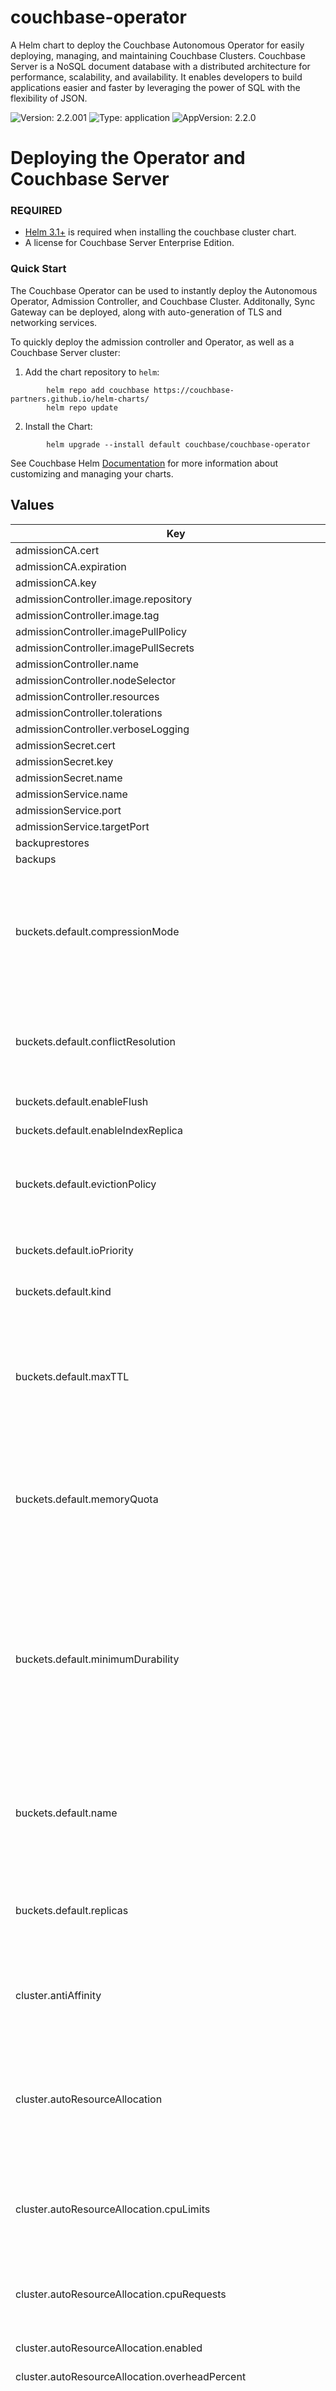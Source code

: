 # couchbase-operator

A Helm chart to deploy the Couchbase Autonomous Operator for easily deploying, managing, and maintaining Couchbase Clusters. Couchbase Server is a NoSQL document database with a distributed architecture for performance, scalability, and availability. It enables developers to build applications easier and faster by leveraging the power of SQL with the flexibility of JSON.

![Version: 2.2.001](https://img.shields.io/badge/Version-2.2.001-informational?style=flat-square) ![Type: application](https://img.shields.io/badge/Type-application-informational?style=flat-square) ![AppVersion: 2.2.0](https://img.shields.io/badge/AppVersion-2.2.0-informational?style=flat-square)

Deploying the Operator and Couchbase Server
===========================================

### REQUIRED
* [Helm 3.1+](https://github.com/helm/helm/releases) is required when installing the couchbase cluster chart.
*  A license for Couchbase Server Enterprise Edition.

### Quick Start
The Couchbase Operator can be used to instantly deploy the Autonomous Operator, Admission Controller, and Couchbase Cluster.
Additonally, Sync Gateway can be deployed, along with auto-generation of TLS and networking services.

To quickly deploy the admission controller and Operator, as well as a
Couchbase Server cluster:

1.  Add the chart repository to `helm`:
```console
        helm repo add couchbase https://couchbase-partners.github.io/helm-charts/
        helm repo update
```
2.  Install the Chart:
```console
        helm upgrade --install default couchbase/couchbase-operator
```
See Couchbase Helm [Documentation](https://docs.couchbase.com/operator/current/helm-setup-guide.html)
for more information about customizing and managing your charts.

## Values

| Key | Type | Default | Description |
|-----|------|---------|-------------|
| admissionCA.cert | string | `nil` |  |
| admissionCA.expiration | int | `365` |  |
| admissionCA.key | string | `nil` |  |
| admissionController.image.repository | string | `"couchbase/admission-controller"` |  |
| admissionController.image.tag | string | `"2.2.0"` |  |
| admissionController.imagePullPolicy | string | `"IfNotPresent"` |  |
| admissionController.imagePullSecrets | list | `[]` |  |
| admissionController.name | string | `"couchbase-admission-controller"` |  |
| admissionController.nodeSelector | object | `{}` |  |
| admissionController.resources | object | `{}` |  |
| admissionController.tolerations | list | `[]` |  |
| admissionController.verboseLogging | bool | `false` |  |
| admissionSecret.cert | string | `nil` |  |
| admissionSecret.key | string | `nil` |  |
| admissionSecret.name | string | `nil` |  |
| admissionService.name | string | `nil` |  |
| admissionService.port | int | `443` |  |
| admissionService.targetPort | int | `8443` |  |
| backuprestores | object | `{}` |  |
| backups | object | `{}` |  |
| buckets.default.compressionMode | string | `"passive"` | CompressionMode defines how Couchbase server handles document compression.  When off, documents are stored in memory, and transferred to the client uncompressed. When passive, documents are stored compressed in memory, and transferred to the client compressed when requested.  When active, documents are stored compresses in memory and when transferred to the client.  This field must be "off", "passive" or "active", defaulting to "passive".  Be aware "off" in YAML 1.2 is a boolean, so must be quoted as a string in configuration files. |
| buckets.default.conflictResolution | string | `"seqno"` | ConflictResolution defines how XDCR handles concurrent write conflicts. Sequence number based resolution selects the document with the highest sequence number as the most recent. Timestamp based resolution selects the document that was written to most recently as the most recent.  This field must be "seqno" (sequence based), or "lww" (timestamp based), defaulting to "seqno". |
| buckets.default.enableFlush | bool | `false` | EnableFlush defines whether a client can delete all documents in a bucket. This field defaults to false. |
| buckets.default.enableIndexReplica | bool | `false` | EnableIndexReplica defines whether indexes for this bucket are replicated. This field defaults to false. |
| buckets.default.evictionPolicy | string | `"valueOnly"` | EvictionPolicy controls how Couchbase handles memory exhaustion.  Value only eviction flushes documents to disk but maintains document metadata in memory in order to improve query performance.  Full eviction removes all data from memory after the document is flushed to disk.  This field must be "valueOnly" or "fullEviction", defaulting to "valueOnly". |
| buckets.default.ioPriority | string | `"low"` | IOPriority controls how many threads a bucket has, per pod, to process reads and writes. This field must be "low" or "high", defaulting to "low". Modification of this field will cause a temporary service disruption as threads are restarted. |
| buckets.default.kind | string | `"CouchbaseBucket"` | The type of the bucket to create by default.        Removed from CRD as only used by Helm. |
| buckets.default.maxTTL | string | `nil` | MaxTTL defines how long a document is permitted to exist for, without modification, until it is automatically deleted.  This is a default and maximum time-to-live and may be set to a lower value by the client.  If the client specifies a higher value, then it is truncated to the maximum durability.  Documents are removed by Couchbase, after they have expired, when either accessed, the expiry pager is run, or the bucket is compacted. When set to 0, then documents are not expired by default.  This field must be a duration in the range 0-2147483648s, defaulting to 0.  More info: https://golang.org/pkg/time/#ParseDuration |
| buckets.default.memoryQuota | string | `"100Mi"` | MemoryQuota is a memory limit to the size of a bucket.  When this limit is exceeded, documents will be evicted from memory to disk as defined by the eviction policy.  The memory quota is defined per Couchbase pod running the data service.  This field defaults to, and must be greater than or equal to 100Mi.  More info: https://kubernetes.io/docs/concepts/configuration/manage-resources- containers/#resource-units-in-kubernetes |
| buckets.default.minimumDurability | string | `nil` | MiniumumDurability defines how durable a document write is by default, and can be made more durable by the client.  This feature enables ACID transactions. When none, Couchbase server will respond when the document is in memory, it will become eventually consistent across the cluster. When majority, Couchbase server will respond when the document is replicated to at least half of the pods running the data service in the cluster.  When majorityAndPersistActive, Couchbase server will respond when the document is replicated to at least half of the pods running the data service in the cluster and the document has been persisted to disk on the document master pod.  When persistToMajority, Couchbase server will respond when the document is replicated and persisted to disk on at least half of the pods running the data service in the cluster.  This field must be either "none", "majority", "majorityAndPersistActive" or "persistToMajority", defaulting to "none". |
| buckets.default.name | string | `nil` | Name is the name of the bucket within Couchbase server.  By default the Operator will use the `metadata.name` field to define the bucket name. The `metadata.name` field only supports a subset of the supported character set.  When specified, this field overrides `metadata.name`. Legal bucket names have a maximum length of 100 characters and may be composed of any character from "a-z", "A-Z", "0-9" and "-_%\.". |
| buckets.default.replicas | int | `1` | Replicas defines how many copies of documents Couchbase server maintains.  This directly affects how fault tolerant a Couchbase cluster is.  With a single replica, the cluster can tolerate one data pod going down and still service requests without data loss.  The number of replicas also affect memory use.  With a single replica, the effective memory quota for documents is halved, with two replicas it is one third.  The number of replicas must be between 0 and 3, defaulting to 1. |
| cluster.antiAffinity | bool | `false` | AntiAffinity forces the Operator to schedule different Couchbase server pods on different Kubernetes nodes.  Anti-affinity reduces the likelihood of unrecoverable failure in the event of a node issue.  Use of anti-affinity is highly recommended for production clusters. |
| cluster.autoResourceAllocation | object | `{"cpuLimits":"4","cpuRequests":"2","enabled":false,"overheadPercent":25}` | AutoResourceAllocation populates pod resource requests based on the services running on that pod.  When enabled, this feature will calculate the memory request as the total of service allocations defined in `spec.cluster`, plus an overhead defined by `spec.autoResourceAllocation.overheadPercent`.Changing individual allocations for a service will cause a cluster upgrade as allocations are modified in the underlying pods.  This field also allows default pod CPU requests and limits to be applied. All resource allocations can be overridden by explcitly configuring them in the `spec.servers.resources` field. |
| cluster.autoResourceAllocation.cpuLimits | string | `"4"` | CPULimits automatically populates the CPU limits across all Couchbase server pods.  This field defaults to "4" CPUs.  Explicitly specifying the CPU limit for a particular server class will override this value.  More info: https://kubernetes.io/docs/concepts/configuration/manage-resources- containers/#resource-units-in-kubernetes |
| cluster.autoResourceAllocation.cpuRequests | string | `"2"` | CPURequests automatically populates the CPU requests across all Couchbase server pods.  The default vaule of "2", is the minimum recommended number of CPUs required to run Couchbase Server.  Explicitly specifying the CPU request for a particular server class will override this value. More info: https://kubernetes.io/docs/concepts/configuration/manage-resources- containers/#resource-units-in-kubernetes |
| cluster.autoResourceAllocation.enabled | bool | `false` | Enabled defines whether auto-resource allocation is enabled. |
| cluster.autoResourceAllocation.overheadPercent | int | `25` | OverheadPercent defines the amount of memory above that required for individual services on a pod.  For Couchbase Server this should be approximately 25%. |
| cluster.autoscaleStabilizationPeriod | string | `nil` | AutoscaleStabilizationPeriod defines how long after a rebalance the corresponding HorizontalPodAutoscaler should remain in maintenance mode. During maintenance mode all autoscaling is disabled since every HorizontalPodAutoscaler associated with the cluster becomes inactive. Since certain metrics can be unpredictable when Couchbase is rebalancing or upgrading, setting a stabilization period helps to prevent scaling recommendations from the HorizontalPodAutoscaler for a provided period of time.   Values must be a valid Kubernetes duration of 0s or higher: https://golang.org/pkg/time/#ParseDuration A value of 0, puts the cluster in maintenance mode during rebalance but immediately exits this mode once the rebalance has completed. When undefined, the HPA is never put into maintenance mode during rebalance. |
| cluster.backup | object | `{"image":"couchbase/operator-backup:1.0.0","imagePullSecrets":{"name":null},"managed":true,"nodeSelector":null,"resources":{"limits":null,"requests":null},"s3Secret":null,"selector":{"matchExpressions":{},"matchLabels":null},"serviceAccountName":null,"tolerations":{"effect":null,"key":null,"operator":null,"tolerationSeconds":null,"value":null}}` | Backup defines whether the Operator should manage automated backups, and how to lookup backup resources. |
| cluster.backup.image | string | `"couchbase/operator-backup:1.0.0"` | The Backup Image to run on backup pods |
| cluster.backup.imagePullSecrets | object | `{"name":null}` | ImagePullSecrets allow you to use an image from private repositories and non-dockerhub ones. |
| cluster.backup.imagePullSecrets.name | string | `nil` | Name of the referent. More info: https://kubernetes.io/docs/concepts/overview/working-with- objects/names/#names TODO: Add other useful fields. apiVersion, kind, uid? |
| cluster.backup.managed | bool | `true` | Managed defines whether backups are managed by us or the clients. |
| cluster.backup.nodeSelector | string | `nil` | NodeSelector defines which nodes to constrain the pods that run any backup operations to |
| cluster.backup.resources | object | `{"limits":null,"requests":null}` | Resources is the resource requirements for the backup container. Will be populated by defaults if not specified. |
| cluster.backup.resources.limits | string | `nil` | Limits describes the maximum amount of compute resources allowed. More info: https://kubernetes.io/docs/concepts/configuration/manage- compute-resources-container/ |
| cluster.backup.resources.requests | string | `nil` | Requests describes the minimum amount of compute resources required. If Requests is omitted for a container, it defaults to Limits if that is explicitly specified, otherwise to an implementation-defined value. More info: https://kubernetes.io/docs/concepts/configuration/manage-compute- resources-container/ |
| cluster.backup.s3Secret | string | `nil` | S3Secret contains the region and credentials for operating backups in S3 |
| cluster.backup.selector | object | `{"matchExpressions":{},"matchLabels":null}` | Selector allows CouchbaseBackup and CouchbaseBackupRestore resources to be filtered based on labels. |
| cluster.backup.selector.matchExpressions | object | `{}` | matchExpressions is a list of label selector requirements. The requirements are ANDed. |
| cluster.backup.selector.matchLabels | string | `nil` | matchLabels is a map of {key,value} pairs. A single {key,value} in the matchLabels map is equivalent to an element of matchExpressions, whose key field is "key", the operator is "In", and the values array contains only "value". The requirements are ANDed. |
| cluster.backup.serviceAccountName | string | `nil` | The Service Account to run backup (and restore) pods under. Without this backup pods will not be able to update status |
| cluster.backup.tolerations | object | `{"effect":null,"key":null,"operator":null,"tolerationSeconds":null,"value":null}` | Tolerations specifies all backup pod tolerations. |
| cluster.backup.tolerations.effect | string | `nil` | Effect indicates the taint effect to match. Empty means match all taint effects. When specified, allowed values are NoSchedule, PreferNoSchedule and NoExecute. |
| cluster.backup.tolerations.key | string | `nil` | Key is the taint key that the toleration applies to. Empty means match all taint keys. If the key is empty, operator must be Exists; this combination means to match all values and all keys. |
| cluster.backup.tolerations.operator | string | `nil` | Operator represents a key's relationship to the value. Valid operators are Exists and Equal. Defaults to Equal. Exists is equivalent to wildcard for value, so that a pod can tolerate all taints of a particular category. |
| cluster.backup.tolerations.tolerationSeconds | string | `nil` | TolerationSeconds represents the period of time the toleration (which must be of effect NoExecute, otherwise this field is ignored) tolerates the taint. By default, it is not set, which means tolerate the taint forever (do not evict). Zero and negative values will be treated as 0 (evict immediately) by the system. |
| cluster.backup.tolerations.value | string | `nil` | Value is the taint value the toleration matches to. If the operator is Exists, the value should be empty, otherwise just a regular string. |
| cluster.buckets | object | `{"managed":true,"selector":{"matchExpressions":{},"matchLabels":null}}` | Buckets defines whether the Operator should manage buckets, and how to lookup bucket resources. |
| cluster.buckets.managed | bool | `true` | Managed defines whether buckets are managed by us or the clients. |
| cluster.buckets.selector | object | `{"matchExpressions":{},"matchLabels":null}` | Selector is a label selector used to list buckets in the namespace that are managed by the Operator. |
| cluster.buckets.selector.matchExpressions | object | `{}` | matchExpressions is a list of label selector requirements. The requirements are ANDed. |
| cluster.buckets.selector.matchLabels | string | `nil` | matchLabels is a map of {key,value} pairs. A single {key,value} in the matchLabels map is equivalent to an element of matchExpressions, whose key field is "key", the operator is "In", and the values array contains only "value". The requirements are ANDed. |
| cluster.cluster | object | `{"analyticsServiceMemoryQuota":"1Gi","autoCompaction":{"databaseFragmentationThreshold":{},"parallelCompaction":false,"timeWindow":{},"tombstonePurgeInterval":"72h","viewFragmentationThreshold":{}},"autoFailoverMaxCount":3,"autoFailoverOnDataDiskIssues":false,"autoFailoverOnDataDiskIssuesTimePeriod":"120s","autoFailoverServerGroup":false,"autoFailoverTimeout":"120s","clusterName":null,"data":{"readerThreads":null,"writerThreads":null},"dataServiceMemoryQuota":"256Mi","eventingServiceMemoryQuota":"256Mi","indexServiceMemoryQuota":"256Mi","indexStorageSetting":"memory_optimized","indexer":{"logLevel":"info","maxRollbackPoints":2,"memorySnapshotInterval":"200ms","stableSnapshotInterval":"5s","storageMode":"memory_optimized","threads":null},"query":{"backfillEnabled":true,"temporarySpace":"5Gi","temporarySpaceUnlimited":false},"queryServiceMemoryQuota":null,"searchServiceMemoryQuota":"256Mi"}` | ClusterSettings define Couchbase cluster-wide settings such as memory allocation, failover characteristics and index settings. |
| cluster.cluster.analyticsServiceMemoryQuota | string | `"1Gi"` | AnalyticsServiceMemQuota is the amount of memory that should be allocated to the analytics service. This value is per-pod, and only applicable to pods belonging to server classes running the analytics service.  This field must be a quantity greater than or equal to 1Gi. This field defaults to 1Gi.  More info: https://kubernetes.io/docs/concepts/configuration/manage-resources- containers/#resource-units-in-kubernetes |
| cluster.cluster.autoCompaction | object | `{"databaseFragmentationThreshold":{},"parallelCompaction":false,"timeWindow":{},"tombstonePurgeInterval":"72h","viewFragmentationThreshold":{}}` | AutoCompaction allows the configuration of auto-compaction, including on what conditions disk space is reclaimed and when it is allowed to run. |
| cluster.cluster.autoCompaction.databaseFragmentationThreshold | object | `{}` | DatabaseFragmentationThreshold defines triggers for when database compaction should start. |
| cluster.cluster.autoCompaction.parallelCompaction | bool | `false` | ParallelCompaction controls whether database and view compactions can happen in parallel. |
| cluster.cluster.autoCompaction.timeWindow | object | `{}` | TimeWindow allows restriction of when compaction can occur. |
| cluster.cluster.autoCompaction.tombstonePurgeInterval | string | `"72h"` | TombstonePurgeInterval controls how long to wait before purging tombstones. This field must be in the range 1h-1440h, defaulting to 72h. More info:  https://golang.org/pkg/time/#ParseDuration |
| cluster.cluster.autoCompaction.viewFragmentationThreshold | object | `{}` | ViewFragmentationThreshold defines triggers for when view compaction should start. |
| cluster.cluster.autoFailoverMaxCount | int | `3` | AutoFailoverMaxCount is the maximum number of automatic failovers Couchbase server will allow before not allowing any more.  This field must be between 1-3, default 3. |
| cluster.cluster.autoFailoverOnDataDiskIssues | bool | `false` | AutoFailoverOnDataDiskIssues defines whether Couchbase server should failover a pod if a disk issue was detected. |
| cluster.cluster.autoFailoverOnDataDiskIssuesTimePeriod | string | `"120s"` | AutoFailoverOnDataDiskIssuesTimePeriod defines how long to wait for transient errors before failing over a faulty disk.  This field must be in the range 5-3600s, defaulting to 120s.  More info: https://golang.org/pkg/time/#ParseDuration |
| cluster.cluster.autoFailoverServerGroup | bool | `false` | AutoFailoverServerGroup whether to enable failing over a server group. |
| cluster.cluster.autoFailoverTimeout | string | `"120s"` | AutoFailoverTimeout defines how long Couchbase server will wait between a pod being witnessed as down, until when it will failover the pod. Couchbase server will only failover pods if it deems it safe to do so, and not result in data loss.  This field must be in the range 5-3600s, defaulting to 120s. More info:  https://golang.org/pkg/time/#ParseDuration |
| cluster.cluster.clusterName | string | `nil` | ClusterName defines the name of the cluster, as displayed in the Couchbase UI. By default, the cluster name is that specified in the CouchbaseCluster resource's metadata. |
| cluster.cluster.data | object | `{"readerThreads":null,"writerThreads":null}` | Data allows the data service to be configured. |
| cluster.cluster.data.readerThreads | string | `nil` | ReaderThreads allows the number of threads used by the data service, per pod, to be altered.  This value must be between 4 and 64 threads, and should only be increased where there are sufficient CPU resources allocated for their use.  If not specified, this defaults to the default value set by Couchbase Server. |
| cluster.cluster.data.writerThreads | string | `nil` | ReaderThreads allows the number of threads used by the data service, per pod, to be altered.  This setting is especially relevant when using "durable writes", increaing this field will have a large impact on performance.  This value must be between 4 and 64 threads, and should only be increased where there are sufficient CPU resources allocated for their use. If not specified, this defaults to the default value set by Couchbase Server. |
| cluster.cluster.dataServiceMemoryQuota | string | `"256Mi"` | DataServiceMemQuota is the amount of memory that should be allocated to the data service. This value is per-pod, and only applicable to pods belonging to server classes running the data service.  This field must be a quantity greater than or equal to 256Mi.  This field defaults to 256Mi. More info: https://kubernetes.io/docs/concepts/configuration/manage- resources-containers/#resource-units-in-kubernetes |
| cluster.cluster.eventingServiceMemoryQuota | string | `"256Mi"` | EventingServiceMemQuota is the amount of memory that should be allocated to the eventing service. This value is per-pod, and only applicable to pods belonging to server classes running the eventing service.  This field must be a quantity greater than or equal to 256Mi. This field defaults to 256Mi.  More info: https://kubernetes.io/docs/concepts/configuration/manage-resources- containers/#resource-units-in-kubernetes |
| cluster.cluster.indexServiceMemoryQuota | string | `"256Mi"` | IndexServiceMemQuota is the amount of memory that should be allocated to the index service. This value is per-pod, and only applicable to pods belonging to server classes running the index service.  This field must be a quantity greater than or equal to 256Mi.  This field defaults to 256Mi. More info: https://kubernetes.io/docs/concepts/configuration/manage- resources-containers/#resource-units-in-kubernetes |
| cluster.cluster.indexStorageSetting | string | `"memory_optimized"` | DEPRECATED - by indexer. The index storage mode to use for secondary indexing.  This field must be one of "memory_optimized" or "plasma", defaulting to "memory_optimized".  This field is immutable and cannot be changed unless there are no server classes running the index service in the cluster. |
| cluster.cluster.indexer | object | `{"logLevel":"info","maxRollbackPoints":2,"memorySnapshotInterval":"200ms","stableSnapshotInterval":"5s","storageMode":"memory_optimized","threads":null}` | Indexer allows the indexer to be configured. |
| cluster.cluster.indexer.logLevel | string | `"info"` | LogLevel controls the verbosity of indexer logs.  This field must be one of "silent", "fatal", "error", "warn", "info", "verbose", "timing", "debug" or "trace", defaulting to "info". |
| cluster.cluster.indexer.maxRollbackPoints | int | `2` | MaxRollbackPoints controls the number of checkpoints that can be rolled back to.  The default is 2, with a minimum of 1. |
| cluster.cluster.indexer.memorySnapshotInterval | string | `"200ms"` | MemorySnapshotInterval controls when memory indexes should be snapshotted. This defaults to 200ms, and must be greater than or equal to 1ms. |
| cluster.cluster.indexer.stableSnapshotInterval | string | `"5s"` | StableSnapshotInterval controls when disk indexes should be snapshotted. This defaults to 5s, and must be greater than or equal to 1ms. |
| cluster.cluster.indexer.storageMode | string | `"memory_optimized"` | StorageMode controls the underlying storage engine for indexes.  Once set it can only be modified if there are no nodes in the cluster running the index service.  The field must be one of "memory_optimized" or "plasma", defaulting to "memory_optimized". |
| cluster.cluster.indexer.threads | string | `nil` | Threads controls the number of processor threads to use for indexing. A value of 0 means 1 per CPU.  This attribute must be greater than or equal to 0, defaulting to 0. |
| cluster.cluster.query | object | `{"backfillEnabled":true,"temporarySpace":"5Gi","temporarySpaceUnlimited":false}` | Query allows the query service to be configured. |
| cluster.cluster.query.backfillEnabled | bool | `true` | BackfillEnabled allows the query service to backfill. |
| cluster.cluster.query.temporarySpace | string | `"5Gi"` | TemporarySpace allows the temporary storage used by the query service backfill, per-pod, to be modified.  This field requires `backfillEnabled` to be set to true in order to have any effect. More info: https://kubernetes.io/docs/concepts/configuration/manage- resources-containers/#resource-units-in-kubernetes |
| cluster.cluster.query.temporarySpaceUnlimited | bool | `false` | TemporarySpaceUnlimited allows the temporary storage used by the query service backfill, per-pod, to be unconstrainend.  This field requires `backfillEnabled` to be set to true in order to have any effect. This field overrides `temporarySpace`. |
| cluster.cluster.queryServiceMemoryQuota | string | `nil` | QueryServiceMemQuota is a dummy field.  By default, Couchbase server provides no memory resource constrints for the query service, so this has no effect on Couchbase server.  It is, however, used when the spec.autoResourceAllocation feature is enabled, and is used to define the amount of memory reserved by the query service for use with Kubernetes resource scheduling. More info: https://kubernetes.io/docs/concepts/configuration/manage-resources- containers/#resource-units-in-kubernetes |
| cluster.cluster.searchServiceMemoryQuota | string | `"256Mi"` | SearchServiceMemQuota is the amount of memory that should be allocated to the search service. This value is per-pod, and only applicable to pods belonging to server classes running the search service.  This field must be a quantity greater than or equal to 256Mi.  This field defaults to 256Mi.  More info: https://kubernetes.io/docs/concepts/configuration/manage-resources- containers/#resource-units-in-kubernetes |
| cluster.enableOnlineVolumeExpansion | bool | `false` | EnableOnlineVolumeExpansion enables online expansion of Persistent Volumes. You can only expand a PVC if its storage class's "allowVolumeExpansion" field is set to true. Additionally, Kubernetes feature "ExpandInUsePersistentVolumes" must be enabled in order to expand the volumes which are actively bound to Pods. Volumes can only be expanded and not reduced to a smaller size. See: https://kubernetes.io/docs/concepts/storage/persistent-volumes/#resizing-an- in-use-persistentvolumeclaim   If "EnableOnlineVolumeExpansion" is enabled for use within an evironment that does not actually support online volume and file system expansion then the cluster will fallback to rolling upgrade procedure to create a new set of Pods for use with resized Volumes. More info:  https://kubernetes.io/docs/concepts/storage/persistent- volumes/#expanding-persistent-volumes-claims |
| cluster.enablePreviewScaling | bool | `false` | EnablePreviewScaling enables autoscaling for stateful services and buckets. DEPRECATED - This option only exists for backwards compatibility and no longer restricts autoscaling to ephemeral services. To be removed in future releases. |
| cluster.hibernate | bool | `false` | Hibernate is whether to hibernate the cluster. |
| cluster.hibernationStrategy | string | `nil` | HibernationStrategy defines how to hibernate the cluster.  When Immediate the Operator will immediately delete all pods and take no further action until the hibernate field is set to false. |
| cluster.image | string | `nil` | Image is the container image name that will be used to launch Couchbase server instances.  Updating this field will cause an automatic upgrade of the cluster. |
| cluster.logging | object | `{"audit":{"disabledEvents":null,"disabledUsers":null,"enabled":false,"garbageCollection":{},"rotation":{}},"logRetentionCount":null,"logRetentionTime":null,"server":{"configurationName":"fluent-bit-config","enabled":false,"manageConfiguration":true,"sidecar":{}}}` | Logging defines Operator logging options. |
| cluster.logging.audit | object | `{"disabledEvents":null,"disabledUsers":null,"enabled":false,"garbageCollection":{},"rotation":{}}` | Used to manage the audit configuration directly |
| cluster.logging.audit.disabledEvents | string | `nil` | The list of event ids to disable for auditing purposes. This is passed to the REST API with no verification by the operator. Refer to the documentation for details: https://docs.couchbase.com/server/current/audit-event-reference/audit- event-reference.html |
| cluster.logging.audit.disabledUsers | string | `nil` | The list of users to ignore for auditing purposes. This is passed to the REST API with minimal validation it meets an acceptable regex pattern. Refer to the documentation for full details on how to configure this: https://docs.couchbase.com/server/current/manage/manage- security/manage-auditing.html#ignoring-events-by-user |
| cluster.logging.audit.enabled | bool | `false` | Enabled is a boolean that enables the audit capabilities. |
| cluster.logging.audit.garbageCollection | object | `{}` | Handle all optional garbage collection (GC) configuration for the audit functionality. This is not part of the audit REST API, it is intended to handle GC automatically for the audit logs. By default the Couchbase Server rotates the audit logs but does not clean up the rotated logs. This is left as an operation for the cluster administrator to manage, the operator allows for us to automate this: https://docs.couchbase.com/server/current/manage/manage-security/manage- auditing.html |
| cluster.logging.audit.rotation | object | `{}` | The interval to optionally rotate the audit log. This is passed to the REST API, see here for details: https://docs.couchbase.com/server/current/manage/manage-security/manage- auditing.html |
| cluster.logging.logRetentionCount | string | `nil` | LogRetentionCount gives the number of persistent log PVCs to keep. |
| cluster.logging.logRetentionTime | string | `nil` | LogRetentionTime gives the time to keep persistent log PVCs alive for. |
| cluster.logging.server | object | `{"configurationName":"fluent-bit-config","enabled":false,"manageConfiguration":true,"sidecar":{}}` | Specification of all logging configuration required to manage the sidecar containers in each pod. |
| cluster.logging.server.configurationName | string | `"fluent-bit-config"` | ConfigurationName is the name of the Secret to use holding the logging configuration in the namespace. A Secret is used to ensure we can safely store credentials but this can be populated from plaintext if acceptable too. If it does not exist then one will be created with defaults in the namespace so it can be easily updated whilst running. |
| cluster.logging.server.enabled | bool | `false` | Enabled is a boolean that enables the logging sidecar container. |
| cluster.logging.server.manageConfiguration | bool | `true` | A boolean which indicates whether the operator should manage the configuration or not. If omitted then this defaults to true which means the operator will attempt to reconcile it to default values. To use a custom configuration make sure to set this to false. |
| cluster.logging.server.sidecar | object | `{}` | Any specific logging sidecar container configuration. |
| cluster.monitoring | object | `{"prometheus":{"authorizationSecret":null,"enabled":false,"image":null,"resources":{}}}` | Monitoring defines any Operator managed integration into 3rd party monitoring infrastructure. |
| cluster.monitoring.prometheus | object | `{"authorizationSecret":null,"enabled":false,"image":null,"resources":{}}` | Prometheus provides integration with Prometheus monitoring. |
| cluster.monitoring.prometheus.authorizationSecret | string | `nil` | AuthorizationSecret is the name of a Kubernetes secret that contains a bearer token to authorize GET requests to the metrics endpoint |
| cluster.monitoring.prometheus.enabled | bool | `false` | Enabled is a boolean that enables/disables the metrics sidecar container. |
| cluster.monitoring.prometheus.image | string | `nil` | Image is the metrics image to be used to collect metrics. No validation is carried out as this can be any arbitrary repo and tag. |
| cluster.monitoring.prometheus.resources | object | `{}` | Resources is the resource requirements for the metrics container. Will be populated by Kubernetes defaults if not specified. |
| cluster.networking | object | `{"addressFamily":null,"adminConsoleServiceTemplate":{"metadata":{},"spec":{}},"adminConsoleServiceType":"NodePort","adminConsoleServices":["data"],"disableUIOverHTTP":false,"disableUIOverHTTPS":false,"dns":{"domain":null},"exposeAdminConsole":true,"exposedFeatureServiceTemplate":{"metadata":{},"spec":{}},"exposedFeatureServiceType":"NodePort","exposedFeatureTrafficPolicy":null,"exposedFeatures":["client","xdcr"],"loadBalancerSourceRanges":null,"networkPlatform":null,"serviceAnnotations":null,"tls":{"cipherSuites":null,"clientCertificatePaths":{},"clientCertificatePolicy":null,"nodeToNodeEncryption":null,"secretSource":{},"static":{},"tlsMinimumVersion":"TLS1.2"}}` | Networking defines Couchbase cluster networking options such as network topology, TLS and DDNS settings. |
| cluster.networking.addressFamily | string | `nil` | DEVELOPER PREVIEW - this feature is not for production use. AddressFamily allows the manual selection of the address family to use. Couchbase server will default to "IPv4" regardless of underlying network configuration, so this must be manually set to enable use on an "IPv6" only network.  This field is immutable and cannot be changed once set. |
| cluster.networking.adminConsoleServiceTemplate | object | `{"metadata":{},"spec":{}}` | AdminConsoleServiceTemplate provides a template used by the Operator to create and manage the admin console service.  This allows services to be annotated, the service type defined and any other options that Kubernetes provides.  When using a LoadBalancer service type, TLS and dynamic DNS must also be enabled. The Operator reserves the right to modify or replace any field.  More info: https://kubernetes.io/docs/reference/generated/kubernetes- api/v1.19/#service-v1-core |
| cluster.networking.adminConsoleServiceTemplate.metadata | object | `{}` | Standard objects metadata.  This is a curated version for use with Couchbase resource templates. |
| cluster.networking.adminConsoleServiceTemplate.spec | object | `{}` | ServiceSpec describes the attributes that a user creates on a service. |
| cluster.networking.adminConsoleServiceType | string | `"NodePort"` | DEPRECATED - by adminConsoleServiceTemplate. AdminConsoleServiceType defines whether to create a node port or load balancer service. When using a LoadBalancer service type, TLS and dynamic DNS must also be enabled. This field must be one of "NodePort" or "LoadBalancer", defaulting to "NodePort". |
| cluster.networking.adminConsoleServices | list | `["data"]` | DEPRECATED - not required by Couchbase Server 6.5.0 onward. AdminConsoleServices is a selector to choose specific services to expose via the admin console. This field may contain any of "data", "index", "query", "search", "eventing" and "analytics".  Each service may only be included once. |
| cluster.networking.disableUIOverHTTP | bool | `false` | DisableUIOverHTTP is used to explicitly enable and disable UI access over the HTTP protocol.  If not specified, this field defaults to false. |
| cluster.networking.disableUIOverHTTPS | bool | `false` | DisableUIOverHTTPS is used to explicitly enable and disable UI access over the HTTPS protocol.  If not specified, this field defaults to false. |
| cluster.networking.dns | object | `{"domain":null}` | DNS defines information required for Dynamic DNS support. |
| cluster.networking.dns.domain | string | `nil` | Domain is the domain to create pods in.  When populated the Operator will annotate the admin console and per-pod services with the key "external-dns.alpha.kubernetes.io/hostname".  These annotations can be used directly by a Kubernetes External-DNS controller to replicate load balancer service IP addresses into a public DNS server. |
| cluster.networking.exposeAdminConsole | bool | `true` | ExposeAdminConsole creates a service referencing the admin console. The service is configured by the adminConsoleServiceTemplate field. |
| cluster.networking.exposedFeatureServiceTemplate | object | `{"metadata":{},"spec":{}}` | ExposedFeatureServiceTemplate provides a template used by the Operator to create and manage per-pod services.  This allows services to be annotated, the service type defined and any other options that Kubernetes provides.  When using a LoadBalancer service type, TLS and dynamic DNS must also be enabled. The Operator reserves the right to modify or replace any field.  More info: https://kubernetes.io/docs/reference/generated/kubernetes- api/v1.19/#service-v1-core |
| cluster.networking.exposedFeatureServiceTemplate.metadata | object | `{}` | Standard objects metadata.  This is a curated version for use with Couchbase resource templates. |
| cluster.networking.exposedFeatureServiceTemplate.spec | object | `{}` | ServiceSpec describes the attributes that a user creates on a service. |
| cluster.networking.exposedFeatureServiceType | string | `"NodePort"` | DEPRECATED - by exposedFeatureServiceTemplate. ExposedFeatureServiceType defines whether to create a node port or load balancer service. When using a LoadBalancer service type, TLS and dynamic DNS must also be enabled. This field must be one of "NodePort" or "LoadBalancer", defaulting to "NodePort". |
| cluster.networking.exposedFeatureTrafficPolicy | string | `nil` | DEPRECATED  - by exposedFeatureServiceTemplate. ExposedFeatureTrafficPolicy defines how packets should be routed from a load balancer service to a Couchbase pod.  When local, traffic is routed directly to the pod.  When cluster, traffic is routed to any node, then forwarded on.  While cluster routing may be slower, there are some situations where it is required for connectivity.  This field must be either "Cluster" or "Local", defaulting to "Local", |
| cluster.networking.exposedFeatures | list | `["client","xdcr"]` | ExposedFeatures is a list of Couchbase features to expose when using a networking model that exposes the Couchbase cluster externally to Kubernetes.  This field also triggers the creation of per-pod services used by clients to connect to the Couchbase cluster.  When admin, only the administrator port is exposed, allowing remote administration.  When xdcr, only the services required for remote replication are exposed. The xdcr feature is only required when the cluster is the destrination of an XDCR replication.  When client, all services are exposed as required for client SDK operation. This field may contain any of "admin", "xdcr" and "client". Each feature may only be included once. |
| cluster.networking.loadBalancerSourceRanges | string | `nil` | DEPRECATED - by adminConsoleServiceTemplate and exposedFeatureServiceTemplate. LoadBalancerSourceRanges applies only when an exposed service is of type LoadBalancer and limits the source IP ranges that are allowed to use the service.  Items must use IPv4 class-less interdomain routing (CIDR) notation e.g. 10.0.0.0/16. |
| cluster.networking.networkPlatform | string | `nil` | NetworkPlatform is used to enable support for various networking technologies.  This field must be one of "Istio". |
| cluster.networking.serviceAnnotations | string | `nil` | DEPRECATED - by adminConsoleServiceTemplate and exposedFeatureServiceTemplate. ServiceAnnotations allows services to be annotated with custom labels. Operator annotations are merged on top of these so have precedence as they are required for correct operation. |
| cluster.networking.tls | object | `{"cipherSuites":null,"clientCertificatePaths":{},"clientCertificatePolicy":null,"nodeToNodeEncryption":null,"secretSource":{},"static":{},"tlsMinimumVersion":"TLS1.2"}` | TLS defines the TLS configuration for the cluster including server and client certificate configuration, and TLS security policies. |
| cluster.networking.tls.cipherSuites | string | `nil` | CipherSuites specifies a list of cipher suites for Couchbase server to select from when negotiating TLS handshakes with a client.  Suites are not validated by the Operator.  Run "openssl ciphers -v" in a Couchbase server pod to interrogate supported values. |
| cluster.networking.tls.clientCertificatePaths | object | `{}` | ClientCertificatePaths defines where to look in client certificates in order to extract the user name. |
| cluster.networking.tls.clientCertificatePolicy | string | `nil` | ClientCertificatePolicy defines the client authentication policy to use. If set, the Operator expects TLS configuration to contain a valid certificate/key pair for the Administrator account. |
| cluster.networking.tls.nodeToNodeEncryption | string | `nil` | NodeToNodeEncryption specifies whether to encrypt data between Couchbase nodes within the same cluster.  This may come at the expense of performance.  When control plane only encryption is used, only cluster management traffic is encrypted between nodes.  When all, all traffic is encrypted, including database documents. This field must be either "ControlPlaneOnly" or "All". |
| cluster.networking.tls.secretSource | object | `{}` | SecretSource enables the user to specify a secret conforming to the Kubernetes TLS secret specification. |
| cluster.networking.tls.static | object | `{}` | Static enables user to generate static x509 certificates and keys, put them into Kubernetes secrets, and specify them here.  Static secrets are very Couchbase specific. |
| cluster.networking.tls.tlsMinimumVersion | string | `"TLS1.2"` | TLSMinimumVersion specifies the minimum TLS version the Couchbase server can negotiate with a client.  Must be one of TLS1.0, TLS1.1 or TLS1.2, defaulting to TLS1.2. |
| cluster.paused | bool | `false` | Paused is to pause the control of the operator for the Couchbase cluster. This does not pause the cluster itself, instead stopping the operator from taking any action. |
| cluster.platform | string | `nil` | Platform gives a hint as to what platform we are running on and how to configure services.  This field must be one of "aws", "gke" or "azure". |
| cluster.recoveryPolicy | string | `nil` | RecoveryPolicy controls how aggressive the Operator is when recovering cluster topology.  When PrioritizeDataIntegrity, the Operator will delegate failover exclusively to Couchbase server, relying on it to only allow recovery when safe to do so.  When PrioritizeUptime, the Operator will wait for a period after the expected auto-failover of the cluster, before forcefully failing-over the pods. This may cause data loss, and is only expected to be used on clusters with ephemeral data, where the loss of the pod means that the data is known to be unrecoverable. This field must be either "PrioritizeDataIntegrity" or "PrioritizeUptime", defaulting to "PrioritizeDataIntegrity". |
| cluster.rollingUpgrade | object | `{"maxUpgradable":null,"maxUpgradablePercent":null}` | When `spec.upgradeStrategy` is set to `RollingUpgrade` it will, by default, upgrade one pod at a time.  If this field is specified then that number can be increased. |
| cluster.rollingUpgrade.maxUpgradable | string | `nil` | MaxUpgradable allows the number of pods affected by an upgrade at any one time to be increased.  By default a rolling upgrade will upgrade one pod at a time.  This field allows that limit to be removed. This field must be greater than zero. The smallest of `maxUpgradable` and `maxUpgradablePercent` takes precedence if both are defined. |
| cluster.rollingUpgrade.maxUpgradablePercent | string | `nil` | MaxUpgradablePercent allows the number of pods affected by an upgrade at any one time to be increased.  By default a rolling upgrade will upgrade one pod at a time.  This field allows that limit to be removed. This field must be an integer percentage, e.g. "10%", in the range 1% to 100%. Percentages are relative to the total cluster size, and rounded down to the nearest whole number, with a minimum of 1.  For example, a 10 pod cluster, and 25% allowed to upgrade, would yield 2.5 pods per iteration, rounded down to 2. The smallest of `maxUpgradable` and `maxUpgradablePercent` takes precedence if both are defined. |
| cluster.security | object | `{"adminSecret":null,"ldap":{"authenticationEnabled":true,"authorizationEnabled":false,"bindDN":null,"bindSecret":null,"cacert":null,"cacheValueLifetime":null,"encryption":null,"groupsQuery":null,"hosts":null,"nestedGroupsEnabled":false,"nestedGroupsMaxDepth":null,"port":null,"serverCertValidation":false,"tlsSecret":null,"userDNMapping":{}},"password":"","rbac":{"managed":true,"selector":{}},"username":"Administrator"}` | Security defines Couchbase cluster security options such as the administrator account username and password, and user RBAC settings. |
| cluster.security.adminSecret | string | `nil` | AdminSecret is the name of a Kubernetes secret to use for administrator authentication. The admin secret must contain the keys "username" and "password".  The password data must be at least 6 characters in length, and not contain the any of the characters `()<>,;:\"/[]?={}`. |
| cluster.security.ldap | object | `{"authenticationEnabled":true,"authorizationEnabled":false,"bindDN":null,"bindSecret":null,"cacert":null,"cacheValueLifetime":null,"encryption":null,"groupsQuery":null,"hosts":null,"nestedGroupsEnabled":false,"nestedGroupsMaxDepth":null,"port":null,"serverCertValidation":false,"tlsSecret":null,"userDNMapping":{}}` | LDAP Settings |
| cluster.security.ldap.authenticationEnabled | bool | `true` | Enables using LDAP to authenticate users. |
| cluster.security.ldap.authorizationEnabled | bool | `false` | Enables use of LDAP groups for authorization. |
| cluster.security.ldap.bindDN | string | `nil` | DN to use for searching users and groups synchronization. |
| cluster.security.ldap.bindSecret | string | `nil` | BindSecret is the name of a Kubernetes secret to use containing password for LDAP user binding |
| cluster.security.ldap.cacert | string | `nil` | Certificate in PEM format to be used in LDAP server certificate validation |
| cluster.security.ldap.cacheValueLifetime | string | `nil` | Lifetime of values in cache in milliseconds. Default 300000 ms. |
| cluster.security.ldap.encryption | string | `nil` | Encryption method to communicate with LDAP servers. Can be StartTLSExtension, TLS, or false. |
| cluster.security.ldap.groupsQuery | string | `nil` | LDAP query, to get the users' groups by username in RFC4516 format. |
| cluster.security.ldap.hosts | string | `nil` | List of LDAP hosts. |
| cluster.security.ldap.nestedGroupsEnabled | bool | `false` | If enabled Couchbase server will try to recursively search for groups for every discovered ldap group. groups_query will be user for the search. |
| cluster.security.ldap.nestedGroupsMaxDepth | string | `nil` | Maximum number of recursive groups requests the server is allowed to perform. Requires NestedGroupsEnabled.  Values between 1 and 100: the default is 10. |
| cluster.security.ldap.port | string | `nil` | LDAP port |
| cluster.security.ldap.serverCertValidation | bool | `false` | Whether server certificate validation be enabled |
| cluster.security.ldap.tlsSecret | string | `nil` | TLSSecret is the name of a Kubernetes secret to use for LDAP ca cert. |
| cluster.security.ldap.userDNMapping | object | `{}` | User to distinguished name (DN) mapping. If none is specified, the username is used as the user’s distinguished name. |
| cluster.security.password | string | `""` | Cluster administrator pasword, auto-generated when empty |
| cluster.security.rbac | object | `{"managed":true,"selector":{}}` | Couchbase RBAC Users |
| cluster.security.rbac.managed | bool | `true` | Managed defines whether RBAC is managed by us or the clients. |
| cluster.security.rbac.selector | object | `{}` | Selector is a label selector used to list RBAC resources in the namespace that are managed by the Operator. |
| cluster.security.username | string | `"Administrator"` | Cluster administrator username |
| cluster.securityContext | object | `{"fsGroup":1000,"fsGroupChangePolicy":null,"runAsGroup":null,"runAsNonRoot":true,"runAsUser":1000,"seLinuxOptions":{"level":null,"role":null,"type":null,"user":null},"seccompProfile":{"localhostProfile":null,"type":null},"supplementalGroups":null,"sysctls":{"name":null,"value":null},"windowsOptions":{"gmsaCredentialSpec":null,"gmsaCredentialSpecName":null,"runAsUserName":null}}` | SecurityContext allows the configuration of the security context for all Couchbase server pods.  When using persistent volumes you may need to set the fsGroup field in order to write to the volume.  For non-root clusters you must also set runAsUser to 1000, corresponding to the Couchbase user in official container images.  More info: https://kubernetes.io/docs/tasks/configure-pod-container/security-context/ |
| cluster.securityContext.fsGroup | int | `1000` | A special supplemental group that applies to all containers in a pod. Some volume types allow the Kubelet to change the ownership of that volume to be owned by the pod:   1. The owning GID will be the FSGroup 2. The setgid bit is set (new files created in the volume will be owned by FSGroup) 3. The permission bits are OR'd with rw-rw----   If unset, the Kubelet will not modify the ownership and permissions of any volume. |
| cluster.securityContext.fsGroupChangePolicy | string | `nil` | fsGroupChangePolicy defines behavior of changing ownership and permission of the volume before being exposed inside Pod. This field will only apply to volume types which support fsGroup based ownership(and permissions). It will have no effect on ephemeral volume types such as: secret, configmaps and emptydir. Valid values are "OnRootMismatch" and "Always". If not specified defaults to "Always". |
| cluster.securityContext.runAsGroup | string | `nil` | The GID to run the entrypoint of the container process. Uses runtime default if unset. May also be set in SecurityContext.  If set in both SecurityContext and PodSecurityContext, the value specified in SecurityContext takes precedence for that container. |
| cluster.securityContext.runAsNonRoot | bool | `true` | Indicates that the container must run as a non-root user. If true, the Kubelet will validate the image at runtime to ensure that it does not run as UID 0 (root) and fail to start the container if it does. If unset or false, no such validation will be performed. May also be set in SecurityContext.  If set in both SecurityContext and PodSecurityContext, the value specified in SecurityContext takes precedence. |
| cluster.securityContext.runAsUser | int | `1000` | The UID to run the entrypoint of the container process. Defaults to user specified in image metadata if unspecified. May also be set in SecurityContext.  If set in both SecurityContext and PodSecurityContext, the value specified in SecurityContext takes precedence for that container. |
| cluster.securityContext.seLinuxOptions | object | `{"level":null,"role":null,"type":null,"user":null}` | The SELinux context to be applied to all containers. If unspecified, the container runtime will allocate a random SELinux context for each container.  May also be set in SecurityContext.  If set in both SecurityContext and PodSecurityContext, the value specified in SecurityContext takes precedence for that container. |
| cluster.securityContext.seLinuxOptions.level | string | `nil` | Level is SELinux level label that applies to the container. |
| cluster.securityContext.seLinuxOptions.role | string | `nil` | Role is a SELinux role label that applies to the container. |
| cluster.securityContext.seLinuxOptions.type | string | `nil` | Type is a SELinux type label that applies to the container. |
| cluster.securityContext.seLinuxOptions.user | string | `nil` | User is a SELinux user label that applies to the container. |
| cluster.securityContext.seccompProfile | object | `{"localhostProfile":null,"type":null}` | The seccomp options to use by the containers in this pod. |
| cluster.securityContext.seccompProfile.localhostProfile | string | `nil` | localhostProfile indicates a profile defined in a file on the node should be used. The profile must be preconfigured on the node to work. Must be a descending path, relative to the kubelet's configured seccomp profile location. Must only be set if type is "Localhost". |
| cluster.securityContext.seccompProfile.type | string | `nil` | type indicates which kind of seccomp profile will be applied. Valid options are:   Localhost - a profile defined in a file on the node should be used. RuntimeDefault - the container runtime default profile should be used. Unconfined - no profile should be applied. |
| cluster.securityContext.supplementalGroups | string | `nil` | A list of groups applied to the first process run in each container, in addition to the container's primary GID.  If unspecified, no groups will be added to any container. |
| cluster.securityContext.sysctls | object | `{"name":null,"value":null}` | Sysctls hold a list of namespaced sysctls used for the pod. Pods with unsupported sysctls (by the container runtime) might fail to launch. |
| cluster.securityContext.sysctls.name | string | `nil` | Name of a property to set |
| cluster.securityContext.sysctls.value | string | `nil` | Value of a property to set |
| cluster.securityContext.windowsOptions | object | `{"gmsaCredentialSpec":null,"gmsaCredentialSpecName":null,"runAsUserName":null}` | The Windows specific settings applied to all containers. If unspecified, the options within a container's SecurityContext will be used. If set in both SecurityContext and PodSecurityContext, the value specified in SecurityContext takes precedence. |
| cluster.securityContext.windowsOptions.gmsaCredentialSpec | string | `nil` | GMSACredentialSpec is where the GMSA admission webhook (https://github.com/kubernetes-sigs/windows-gmsa) inlines the contents of the GMSA credential spec named by the GMSACredentialSpecName field. |
| cluster.securityContext.windowsOptions.gmsaCredentialSpecName | string | `nil` | GMSACredentialSpecName is the name of the GMSA credential spec to use. |
| cluster.securityContext.windowsOptions.runAsUserName | string | `nil` | The UserName in Windows to run the entrypoint of the container process. Defaults to the user specified in image metadata if unspecified. May also be set in PodSecurityContext. If set in both SecurityContext and PodSecurityContext, the value specified in SecurityContext takes precedence. |
| cluster.serverGroups | string | `nil` | ServerGroups define the set of availability zones you want to distribute pods over, and construct Couchbase server groups for.  By default, most cloud providers will label nodes with the key "failure- domain.beta.kubernetes.io/zone", the values associated with that key are used here to provide explicit scheduling by the Operator.  You may manually label nodes using the "failure-domain.beta.kubernetes.io/zone" key, to provide failure-domain aware scheduling when none is provided for you. Global server groups are applied to all server classes, and may be overridden on a per-server class basis to give more control over scheduling and server groups. |
| cluster.servers | object | `{"default":{"autoscaleEnabled":false,"env":{"name":null,"value":null,"valueFrom":{}},"envFrom":{"configMapRef":{},"prefix":null,"secretRef":{}},"pod":{"metadata":{},"spec":{}},"resources":{"limits":null,"requests":null},"serverGroups":null,"services":["data","index","query","search","analytics","eventing"],"size":3,"volumeMounts":{"analytics":null,"data":null,"default":null,"index":null,"logs":null}}}` | Servers defines server classes for the Operator to provision and manage. A server class defines what services are running and how many members make up that class.  Specifying multiple server classes allows the Operator to provision clusters with Multi-Dimensional Scaling (MDS).  At least one server class must be defined, and at least one server class must be running the data service. |
| cluster.servers.default | object | `{"autoscaleEnabled":false,"env":{"name":null,"value":null,"valueFrom":{}},"envFrom":{"configMapRef":{},"prefix":null,"secretRef":{}},"pod":{"metadata":{},"spec":{}},"resources":{"limits":null,"requests":null},"serverGroups":null,"services":["data","index","query","search","analytics","eventing"],"size":3,"volumeMounts":{"analytics":null,"data":null,"default":null,"index":null,"logs":null}}` | Name for the server configuration. It must be unique. |
| cluster.servers.default.autoscaleEnabled | bool | `false` | AutoscaledEnabled defines whether the autoscaling feature is enabled for this class. When true, the Operator will create a CouchbaseAutoscaler resource for this server class.  The CouchbaseAutoscaler implements the Kubernetes scale API and can be controlled by the Kubernetes horizontal pod autoscaler (HPA). |
| cluster.servers.default.env | object | `{"name":null,"value":null,"valueFrom":{}}` | Env allows the setting of environment variables in the Couchbase server container. |
| cluster.servers.default.envFrom | object | `{"configMapRef":{},"prefix":null,"secretRef":{}}` | EnvFrom allows the setting of environment variables in the Couchbase server container. |
| cluster.servers.default.pod | object | `{"metadata":{},"spec":{}}` | Pod defines a template used to create pod for each Couchbase server instance.  Modifying pod metadata such as labels and annotations will update the pod in-place.  Any other modification will result in a cluster upgrade in order to fulfill the request. The Operator reserves the right to modify or replace any field.  More info: https://kubernetes.io/docs/reference/generated/kubernetes- api/v1.19/#pod-v1-core |
| cluster.servers.default.resources | object | `{"limits":null,"requests":null}` | Resources are the resource requirements for the Couchbase server container. This field overrides any automatic allocation as defined by `spec.autoResourceAllocation`. |
| cluster.servers.default.serverGroups | string | `nil` | ServerGroups define the set of availability zones you want to distribute pods over, and construct Couchbase server groups for.  By default, most cloud providers will label nodes with the key "failure- domain.beta.kubernetes.io/zone", the values associated with that key are used here to provide explicit scheduling by the Operator.  You may manually label nodes using the "failure-domain.beta.kubernetes.io/zone" key, to provide failure-domain aware scheduling when none is provided for you.  Global server groups are applied to all server classes, and may be overridden on a per-server class basis to give more control over scheduling and server groups. |
| cluster.servers.default.services | list | `["data","index","query","search","analytics","eventing"]` | Services is the set of Couchbase services to run on this server class. At least one class must contain the data service.  The field may contain any of "data", "index", "query", "search", "eventing" or "analytics". Each service may only be specified once. |
| cluster.servers.default.size | int | `3` | Size is the expected requested of the server class.  This field must be greater than or equal to 1. |
| cluster.servers.default.volumeMounts | object | `{"analytics":null,"data":null,"default":null,"index":null,"logs":null}` | VolumeMounts define persistent volume claims to attach to pod. |
| cluster.softwareUpdateNotifications | bool | `false` | SoftwareUpdateNotifications enables software update notifications in the UI. When enabled, the UI will alert when a Couchbase server upgrade is available. |
| cluster.upgradeStrategy | string | `nil` | UpgradeStrategy controls how aggressive the Operator is when performing a cluster upgrade.  When a rolling upgrade is requested, pods are upgraded one at a time.  This strategy is slower, however less disruptive.  When an immediate upgrade strategy is requested, all pods are upgraded at the same time.  This strategy is faster, but more disruptive.  This field must be either "RollingUpgrade" or "ImmediateUpgrade", defaulting to "RollingUpgrade". |
| cluster.volumeClaimTemplates | object | `{"metadata":{"annotations":null,"labels":null,"name":null},"spec":{"accessModes":null,"resources":{},"selector":{},"storageClassName":null,"volumeMode":null,"volumeName":null}}` | VolumeClaimTemplates define the desired characteristics of a volume that can be requested/claimed by a pod, for example the storage class to use and the volume size.  Volume claim templates are referred to by name by server class volume mount configuration. |
| cluster.volumeClaimTemplates.metadata | object | `{"annotations":null,"labels":null,"name":null}` | Standard objects metadata.  This is a curated version for use with Couchbase resource templates. |
| cluster.volumeClaimTemplates.metadata.annotations | string | `nil` | Annotations is an unstructured key value map stored with a resource that may be set by external tools to store and retrieve arbitrary metadata. They are not queryable and should be preserved when modifying objects. More info: http://kubernetes.io/docs/user-guide/annotations |
| cluster.volumeClaimTemplates.metadata.labels | string | `nil` | Map of string keys and values that can be used to organize and categorize (scope and select) objects. May match selectors of replication controllers and services. More info: http://kubernetes.io/docs/user-guide/labels |
| cluster.volumeClaimTemplates.metadata.name | string | `nil` | Name must be unique within a namespace. Is required when creating resources, although some resources may allow a client to request the generation of an appropriate name automatically. Name is primarily intended for creation idempotence and configuration definition. Cannot be updated. More info: http://kubernetes.io/docs/user- guide/identifiers#names |
| cluster.volumeClaimTemplates.spec | object | `{"accessModes":null,"resources":{},"selector":{},"storageClassName":null,"volumeMode":null,"volumeName":null}` | PersistentVolumeClaimSpec describes the common attributes of storage devices and allows a Source for provider-specific attributes |
| cluster.volumeClaimTemplates.spec.accessModes | string | `nil` | AccessModes contains the desired access modes the volume should have. More info: https://kubernetes.io/docs/concepts/storage/persistent- volumes#access-modes-1 |
| cluster.volumeClaimTemplates.spec.resources | object | `{}` | Resources represents the minimum resources the volume should have. More info: https://kubernetes.io/docs/concepts/storage/persistent- volumes#resources |
| cluster.volumeClaimTemplates.spec.selector | object | `{}` | A label query over volumes to consider for binding. |
| cluster.volumeClaimTemplates.spec.storageClassName | string | `nil` | Name of the StorageClass required by the claim. More info: https://kubernetes.io/docs/concepts/storage/persistent-volumes#class-1 |
| cluster.volumeClaimTemplates.spec.volumeMode | string | `nil` | volumeMode defines what type of volume is required by the claim. Value of Filesystem is implied when not included in claim spec. |
| cluster.volumeClaimTemplates.spec.volumeName | string | `nil` | VolumeName is the binding reference to the PersistentVolume backing this claim. |
| cluster.xdcr | object | `{"managed":false,"remoteClusters":{"authenticationSecret":null,"hostname":null,"name":null,"replications":{},"tls":{},"uuid":null}}` | XDCR defines whether the Operator should manage XDCR, remote clusters and how to lookup replication resources. |
| cluster.xdcr.managed | bool | `false` | Managed defines whether XDCR is managed by the operator or not. |
| cluster.xdcr.remoteClusters | object | `{"authenticationSecret":null,"hostname":null,"name":null,"replications":{},"tls":{},"uuid":null}` | RemoteClusters is a set of named remote clusters to establish replications to. |
| cluster.xdcr.remoteClusters.authenticationSecret | string | `nil` | AuthenticationSecret is a secret used to authenticate when establishing a remote connection.  It is only required when not using mTLS.  The secret must contain a username (secret key "username") and password (secret key "password"). |
| cluster.xdcr.remoteClusters.hostname | string | `nil` | Hostname is the connection string to use to connect the remote cluster. |
| cluster.xdcr.remoteClusters.name | string | `nil` | Name of the remote cluster. |
| cluster.xdcr.remoteClusters.replications | object | `{}` | Replications are replication streams from this cluster to the remote one. This field defines how to look up CouchbaseReplication resources. By default any CouchbaseReplication resources in the namespace will be considered. |
| cluster.xdcr.remoteClusters.tls | object | `{}` | TLS if specified references a resource containing the necessary certificate data for an encrypted connection. |
| cluster.xdcr.remoteClusters.uuid | string | `nil` | UUID of the remote cluster.  The UUID of a CouchbaseCluster resource is advertised in the status.clusterId field of the resource. |
| coredns.searches[0] | string | `"default.svc.cluster.local"` |  |
| coredns.searches[1] | string | `"svc.cluster.local"` |  |
| coredns.searches[2] | string | `"cluster.local"` |  |
| coredns.service | string | `nil` |  |
| couchbaseOperator.commandArgs.pod-create-timeout | string | `"10m"` |  |
| couchbaseOperator.image.repository | string | `"couchbase/operator"` |  |
| couchbaseOperator.image.tag | string | `"2.2.0"` |  |
| couchbaseOperator.imagePullPolicy | string | `"IfNotPresent"` |  |
| couchbaseOperator.imagePullSecrets | list | `[]` |  |
| couchbaseOperator.name | string | `"couchbase-operator"` |  |
| couchbaseOperator.nodeSelector | object | `{}` |  |
| couchbaseOperator.resources | object | `{}` |  |
| couchbaseOperator.tolerations | list | `[]` |  |
| install.admissionController | bool | `true` |  |
| install.couchbaseCluster | bool | `true` |  |
| install.couchbaseOperator | bool | `true` |  |
| install.syncGateway | bool | `false` |  |
| syncGateway.admin.enabled | bool | `false` |  |
| syncGateway.affinity | object | `{}` |  |
| syncGateway.config.databases.db.allow_conflicts | bool | `false` |  |
| syncGateway.config.databases.db.bucket | string | `"default"` |  |
| syncGateway.config.databases.db.cacert | string | `nil` |  |
| syncGateway.config.databases.db.enable_shared_bucket_access | bool | `true` |  |
| syncGateway.config.databases.db.password | string | `nil` |  |
| syncGateway.config.databases.db.revs_limit | int | `20` |  |
| syncGateway.config.databases.db.server | string | `nil` |  |
| syncGateway.config.databases.db.username | string | `nil` |  |
| syncGateway.config.databases.db.users.GUEST.admin_channels[0] | string | `"*"` |  |
| syncGateway.config.databases.db.users.GUEST.disabled | bool | `false` |  |
| syncGateway.config.logging.console.enabled | bool | `true` |  |
| syncGateway.config.logging.console.log_keys[0] | string | `"*"` |  |
| syncGateway.config.logging.console.log_level | string | `"debug"` |  |
| syncGateway.configSecret | string | `nil` |  |
| syncGateway.exposeServiceType | string | `"ClusterIP"` |  |
| syncGateway.image.repository | string | `"couchbase/sync-gateway"` |  |
| syncGateway.image.tag | string | `"2.8.0-enterprise"` |  |
| syncGateway.imagePullPolicy | string | `"IfNotPresent"` |  |
| syncGateway.labels | object | `{}` |  |
| syncGateway.monitoring.prometheus.enabled | bool | `false` |  |
| syncGateway.monitoring.prometheus.image.repository | string | `"couchbasesamples/sync-gateway-prometheus-exporter"` |  |
| syncGateway.monitoring.prometheus.image.tag | string | `"latest"` |  |
| syncGateway.monitoring.prometheus.resources | object | `{}` |  |
| syncGateway.name | string | `nil` |  |
| syncGateway.nodeSelector | object | `{}` |  |
| syncGateway.podLabels | object | `{}` |  |
| syncGateway.replicas | int | `1` |  |
| syncGateway.resources | object | `{}` |  |
| syncGateway.revisionHistoryLimit | string | `nil` |  |
| syncGateway.service.annotations | object | `{}` |  |
| syncGateway.service.externalTrafficPolicy | string | `nil` |  |
| syncGateway.tolerations | list | `[]` |  |
| tls.expiration | int | `365` |  |
| tls.generate | bool | `false` |  |
| tls.nodeToNodeEncryption | string | `nil` |  |
| users | object | `{}` |  |

----------------------------------------------
Autogenerated from chart metadata using [helm-docs v1.5.0](https://github.com/norwoodj/helm-docs/releases/v1.5.0)